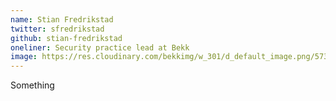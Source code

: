 ```yaml
---
name: Stian Fredrikstad
twitter: sfredrikstad
github: stian-fredrikstad
oneliner: Security practice lead at Bekk
image: https://res.cloudinary.com/bekkimg/w_301/d_default_image.png/573
---
```


Something
